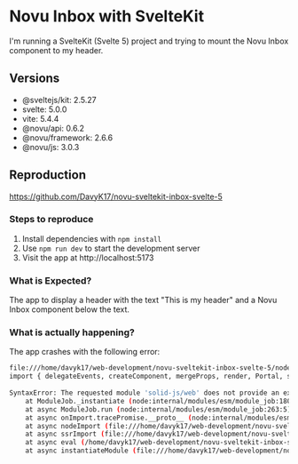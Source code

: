 # Novu Inbox with SvelteKit

I'm running a SvelteKit (Svelte 5) project and trying to mount the Novu Inbox component to my header.

## Versions

-   @sveltejs/kit: 2.5.27
-   svelte: 5.0.0
-   vite: 5.4.4
-   @novu/api: 0.6.2
-   @novu/framework: 2.6.6
-   @novu/js: 3.0.3

## Reproduction

<!--
Link to a minimal test case based on one of:
- A GitHub repository that can reproduce the bug
Without a reproduction, it is so hard to address problem :(
-->

https://github.com/DavyK17/novu-sveltekit-inbox-svelte-5

### Steps to reproduce

1. Install dependencies with `npm install`
2. Use `npm run dev` to start the development server
3. Visit the app at http://localhost:5173

### What is Expected?

The app to display a header with the text "This is my header" and a Novu Inbox component below the text.

### What is actually happening?

The app crashes with the following error:

```bash
file:///home/davyk17/web-development/novu-sveltekit-inbox-svelte-5/node_modules/@novu/js/dist/esm/ui/index.mjs:4
import { delegateEvents, createComponent, mergeProps, render, Portal, spread, template, insert, memo, effect, className, use, setAttribute, Dynamic } from 'solid-js/web';
                                                                                                                         ^^^
SyntaxError: The requested module 'solid-js/web' does not provide an export named 'use'
    at ModuleJob._instantiate (node:internal/modules/esm/module_job:180:21)
    at async ModuleJob.run (node:internal/modules/esm/module_job:263:5)
    at async onImport.tracePromise.__proto__ (node:internal/modules/esm/loader:578:26)
    at async nodeImport (file:///home/davyk17/web-development/novu-sveltekit-inbox-svelte-5/node_modules/vite/dist/node/chunks/dep-Dyl6b77n.js:53065:15)
    at async ssrImport (file:///home/davyk17/web-development/novu-sveltekit-inbox-svelte-5/node_modules/vite/dist/node/chunks/dep-Dyl6b77n.js:52923:16)
    at async eval (/home/davyk17/web-development/novu-sveltekit-inbox-svelte-5/src/routes/+layout.ts:3:44)
    at async instantiateModule (file:///home/davyk17/web-development/novu-sveltekit-inbox-svelte-5/node_modules/vite/dist/node/chunks/dep-Dyl6b77n.js:52981:5)
```
